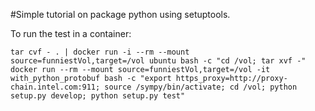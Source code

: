 #Simple tutorial on package python using setuptools.

To run the test in a container:
````
tar cvf - . | docker run -i --rm --mount source=funniestVol,target=/vol ubuntu bash -c "cd /vol; tar xvf -"
docker run --rm --mount source=funniestVol,target=/vol -it with_python_protobuf bash -c "export https_proxy=http://proxy-chain.intel.com:911; source /sympy/bin/activate; cd /vol; python setup.py develop; python setup.py test"
````
